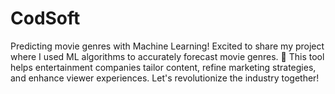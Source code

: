 # CodSoft
Predicting movie genres with Machine Learning! Excited to share my project where I used ML algorithms to accurately forecast movie genres. 🚀 This tool helps entertainment companies tailor content, refine marketing strategies, and enhance viewer experiences. Let's revolutionize the industry together! 
